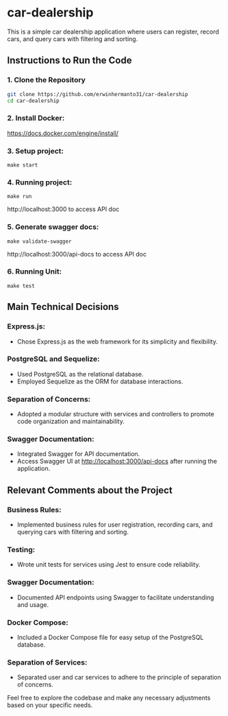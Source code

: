 # car-dealership

This is a simple car dealership application where users can register, record cars, and query cars with filtering and sorting.

## Instructions to Run the Code

### 1. Clone the Repository

```bash
git clone https://github.com/erwinhermanto31/car-dealership
cd car-dealership
```

### 2. **Install Docker:**

https://docs.docker.com/engine/install/

### 3. **Setup project:**

```
make start
```

### 4. **Running project:**

```
make run
```

http://localhost:3000 to access API doc

### 5. **Generate swagger docs:**

```
make validate-swagger
```

http://localhost:3000/api-docs to access API doc

### 6. **Running Unit:**

`make test`

## Main Technical Decisions

### Express.js:

- Chose Express.js as the web framework for its simplicity and flexibility.

### PostgreSQL and Sequelize:

- Used PostgreSQL as the relational database.
- Employed Sequelize as the ORM for database interactions.

### Separation of Concerns:

- Adopted a modular structure with services and controllers to promote code organization and maintainability.

### Swagger Documentation:

- Integrated Swagger for API documentation.
- Access Swagger UI at [http://localhost:3000/api-docs](http://localhost:3000/api-docs) after running the application.

## Relevant Comments about the Project

### Business Rules:

- Implemented business rules for user registration, recording cars, and querying cars with filtering and sorting.

### Testing:

- Wrote unit tests for services using Jest to ensure code reliability.

### Swagger Documentation:

- Documented API endpoints using Swagger to facilitate understanding and usage.

### Docker Compose:

- Included a Docker Compose file for easy setup of the PostgreSQL database.

### Separation of Services:

- Separated user and car services to adhere to the principle of separation of concerns.

Feel free to explore the codebase and make any necessary adjustments based on your specific needs.
